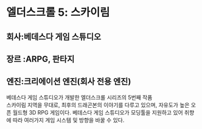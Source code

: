 # 엘더스크롤 5: 스카이림

## 회사:베데스다 게임 스튜디오

## 장르 :ARPG, 판타지 

## 엔진:크리에이션 엔진(회사 전용 엔진)

베데스다 게임 스튜디오가 개발한 엘더스크롤 시리즈의 5번째 작품<br>
스카이림 지역을 무대로, 최후의 드래곤본의 이야기를 다루고 있으며,  자유도가 높은 오픈 월드형 3D RPG 게임이다. 베데스다 게임 스튜디오가 모딩툴을 지원하고 있어 취향에 따라 여러가지 게임 시스템 및 방향을 바꿀 수 있다.